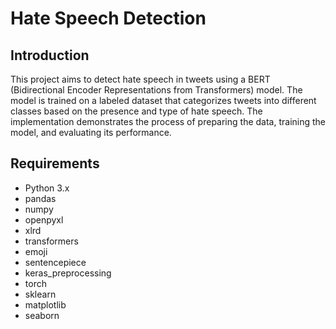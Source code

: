 # Hate Speech Detection

## Introduction
This project aims to detect hate speech in tweets using a BERT (Bidirectional Encoder Representations from Transformers) model. The model is trained on a labeled dataset that categorizes tweets into different classes based on the presence and type of hate speech. The implementation demonstrates the process of preparing the data, training the model, and evaluating its performance.

## Requirements
- Python 3.x
- pandas
- numpy
- openpyxl
- xlrd
- transformers
- emoji
- sentencepiece
- keras_preprocessing
- torch
- sklearn
- matplotlib
- seaborn
